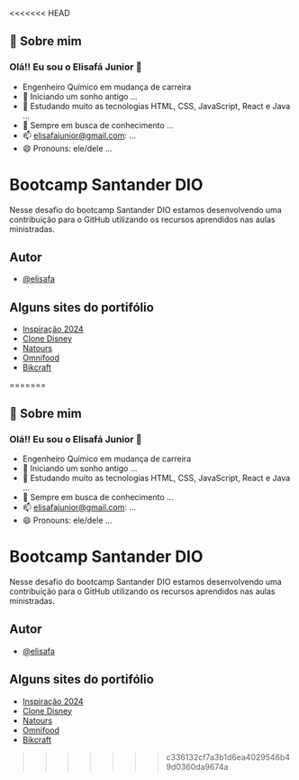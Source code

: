 <<<<<<< HEAD
## 🚀 Sobre mim
### Olá!! Eu sou o Elisafá Junior 👋

- Engenheiro Químico em mudança de carreira
- 🔭 Iniciando um sonho antigo ...
- 🌱 Estudando muito as tecnologias HTML, CSS, JavaScript, React e Java ...
- 🤔 Sempre em busca de conhecimento ...
- 📫 elisafajunior@gmail.com: ...
- 😄 Pronouns: ele/dele ...
##

# Bootcamp Santander DIO

Nesse desafio do bootcamp Santander DIO estamos desenvolvendo uma contribuição para o GitHub utilizando os recursos aprendidos nas aulas ministradas.

## Autor

- [@elisafa](https://www.github.com/elisafa)


## Alguns sites do portifólio

 - [Inspiração 2024](https://github.com/elisafa/site-inpiracao-2024)
 - [Clone Disney](https://github.com/elisafa/clone_disneyplus)
 - [Natours](https://github.com/elisafa/Natours/)
 - [Omnifood](https://github.com/elisafa/omnifood)
 - [Bikcraft](https://github.com/elisafa/bikcraft)


=======
## 🚀 Sobre mim
### Olá!! Eu sou o Elisafá Junior 👋

- Engenheiro Químico em mudança de carreira
- 🔭 Iniciando um sonho antigo ...
- 🌱 Estudando muito as tecnologias HTML, CSS, JavaScript, React e Java ...
- 🤔 Sempre em busca de conhecimento ...
- 📫 elisafajunior@gmail.com: ...
- 😄 Pronouns: ele/dele ...
##

# Bootcamp Santander DIO

Nesse desafio do bootcamp Santander DIO estamos desenvolvendo uma contribuição para o GitHub utilizando os recursos aprendidos nas aulas ministradas.

## Autor

- [@elisafa](https://www.github.com/elisafa)


## Alguns sites do portifólio

 - [Inspiração 2024](https://github.com/elisafa/site-inpiracao-2024)
 - [Clone Disney](https://github.com/elisafa/clone_disneyplus)
 - [Natours](https://github.com/elisafa/Natours/)
 - [Omnifood](https://github.com/elisafa/omnifood)
 - [Bikcraft](https://github.com/elisafa/bikcraft)


>>>>>>> c336132cf7a3b1d6ea4029546b49d0360da9674a

